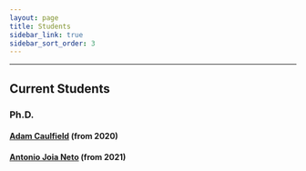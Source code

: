 ```yaml
---
layout: page
title: Students
sidebar_link: true
sidebar_sort_order: 3
---
```



___

## Current Students

### Ph.D.

#### [Adam Caulfield](https://people.rit.edu/~ac7717/) (from 2020)

#### [Antonio Joia Neto](https://www.linkedin.com/in/antonio-joia-neto-362782b2/) (from 2021)
